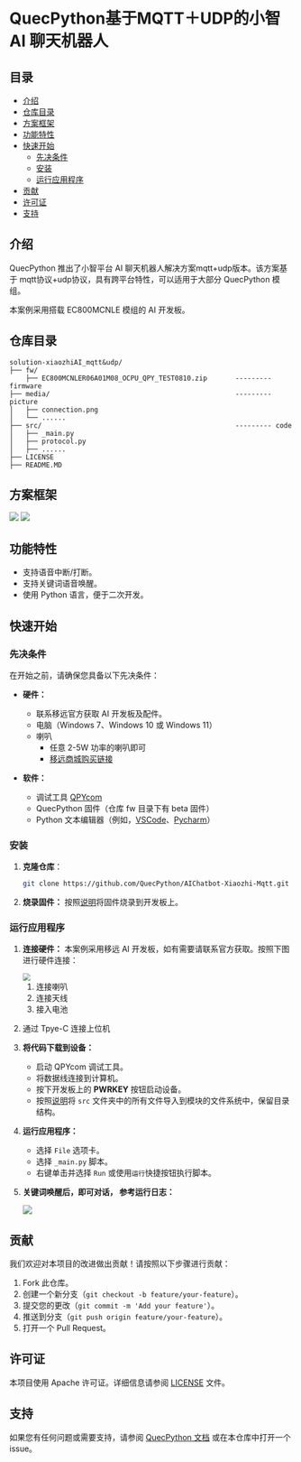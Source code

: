 # QuecPython基于MQTT＋UDP的小智 AI 聊天机器人

## 目录

- [介绍](#介绍)
- [仓库目录](#仓库目录)
- [方案框架](#方案框架)
- [功能特性](#功能特性)
- [快速开始](#快速开始)
  - [先决条件](#先决条件)
  - [安装](#安装)
  - [运行应用程序](#运行应用程序)
- [贡献](#贡献)
- [许可证](#许可证)
- [支持](#支持)

## 介绍

QuecPython 推出了小智平台 AI 聊天机器人解决方案mqtt+udp版本。该方案基于 mqtt协议+udp协议，具有跨平台特性，可以适用于大部分 QuecPython 模组。

本案例采用搭载 EC800MCNLE 模组的 AI 开发板。

## 仓库目录

```plaintext
solution-xiaozhiAI_mqtt&udp/
├── fw/
	├── EC800MCNLER06A01M08_OCPU_QPY_TEST0810.zip       --------- firmware
├── media/                                              --------- picture 
│   ├── connection.png
│   └── ......
├── src/												--------- code
│	├── _main.py
│	├── protocol.py
│	├── ......
├── LICENSE
├── README.MD
```

##  方案框架

<img src="./media/software.png" style="zoom: 100%;" />

<img src="./media/flow.png" style="zoom:100%;" />

## 功能特性

- 支持语音中断/打断。
- 支持关键词语音唤醒。
- 使用 Python 语言，便于二次开发。

## 快速开始

### 先决条件

在开始之前，请确保您具备以下先决条件：

- **硬件：**
  - 联系移远官方获取 AI 开发板及配件。
  - 电脑（Windows 7、Windows 10 或 Windows 11）
  - 喇叭
    - 任意 2-5W 功率的喇叭即可
    - [移远商城购买链接](https://www.quecmall.com/goods-detail/2c90800b9488359c0195efe6367303b5)
  
- **软件：**
  - 调试工具 [QPYcom](https://developer.quectel.com/wp-content/uploads/2024/09/QPYcom_V3.9.0.zip)
  - QuecPython 固件（仓库 fw 目录下有 beta 固件）
  - Python 文本编辑器（例如，[VSCode](https://code.visualstudio.com/)、[Pycharm](https://www.jetbrains.com/pycharm/download/)）

### 安装

1. **克隆仓库**：
   ```bash
   git clone https://github.com/QuecPython/AIChatbot-Xiaozhi-Mqtt.git
   ```
   
3. **烧录固件：**
   按照[说明](https://developer.quectel.com/doc/quecpython/Getting_started/zh/4G/flash_firmware.html#%E7%83%A7%E5%BD%95%E5%9B%BA%E4%BB%B6)将固件烧录到开发板上。

### 运行应用程序

1. **连接硬件：**
   本案例采用移远 AI 开发板，如有需要请联系官方获取。按照下图进行硬件连接：
   
   <img src="./media/20250425131903.jpg" style="zoom:80%;" />
   
   1.  连接喇叭
   2. 连接天线
   3. 接入电池
   
4. 通过 Tpye-C 连接上位机
   
2. **将代码下载到设备：**
   - 启动 QPYcom 调试工具。
   - 将数据线连接到计算机。
   - 按下开发板上的 **PWRKEY** 按钮启动设备。
   - 按照[说明](https://developer.quectel.com/doc/quecpython/Getting_started/zh/4G/first_python.html#PC%E4%B8%8E%E6%A8%A1%E7%BB%84%E9%97%B4%E7%9A%84%E6%96%87%E4%BB%B6%E4%BC%A0%E8%BE%93)将 `src` 文件夹中的所有文件导入到模块的文件系统中，保留目录结构。

3. **运行应用程序：**
   
   - 选择 `File` 选项卡。
   - 选择 `_main.py` 脚本。
   - 右键单击并选择 `Run` 或使用`运行`快捷按钮执行脚本。
   
4. **关键词唤醒后，即可对话， 参考运行日志：**

   ![](./media/20250425132727.png)

## 贡献

我们欢迎对本项目的改进做出贡献！请按照以下步骤进行贡献：

1. Fork 此仓库。
2. 创建一个新分支（`git checkout -b feature/your-feature`）。
3. 提交您的更改（`git commit -m 'Add your feature'`）。
4. 推送到分支（`git push origin feature/your-feature`）。
5. 打开一个 Pull Request。

## 许可证

本项目使用 Apache 许可证。详细信息请参阅 [LICENSE](LICENSE) 文件。

## 支持

如果您有任何问题或需要支持，请参阅 [QuecPython 文档](https://developer.quectel.com/doc/quecpython/) 或在本仓库中打开一个 issue。